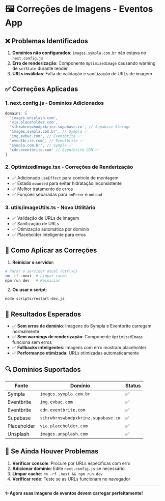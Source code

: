 # 🖼️ Correções de Imagens - Eventos App

## ❌ Problemas Identificados

1. **Domínios não configurados**: `images.sympla.com.br` não estava no `next.config.js`
2. **Erro de renderização**: Componente `OptimizedImage` causando warning de `setState` durante render
3. **URLs inválidas**: Falta de validação e sanitização de URLs de imagem

## ✅ Correções Aplicadas

### 1. **next.config.js** - Domínios Adicionados
```javascript
domains: [
  'images.unsplash.com', 
  'via.placeholder.com',
  'sihrwhrnswbodpxkrinz.supabase.co', // Supabase Storage
  'images.sympla.com.br', // Sympla ✅
  'img.evbuc.com', // Eventbrite ✅
  'eventbrite.com', // Eventbrite ✅
  'sympla.com.br', // Sympla ✅
  'cdn.eventbrite.com' // Eventbrite CDN ✅
]
```

### 2. **OptimizedImage.tsx** - Correções de Renderização
- ✅ Adicionado `useEffect` para controle de montagem
- ✅ Estado `mounted` para evitar hidratação inconsistente
- ✅ Melhor tratamento de erros
- ✅ Funções separadas para `onError` e `onLoad`

### 3. **utils/imageUtils.ts** - Novo Utilitário
- ✅ Validação de URLs de imagem
- ✅ Sanitização de URLs
- ✅ Otimização automática por domínio
- ✅ Placeholder inteligente para erros

## 🚀 Como Aplicar as Correções

1. **Reiniciar o servidor**:
```bash
# Parar o servidor atual (Ctrl+C)
rm -rf .next  # Limpar cache
npm run dev   # Reiniciar
```

2. **Ou usar o script**:
```bash
node scripts/restart-dev.js
```

## 🎯 Resultados Esperados

- ✅ **Sem erros de domínio**: Imagens do Sympla e Eventbrite carregam normalmente
- ✅ **Sem warnings de renderização**: Componente `OptimizedImage` funciona sem erros
- ✅ **Fallbacks inteligentes**: Imagens com erro mostram placeholder
- ✅ **Performance otimizada**: URLs otimizadas automaticamente

## 🔍 Domínios Suportados

| Fonte | Domínio | Status |
|-------|---------|--------|
| Sympla | `images.sympla.com.br` | ✅ |
| Eventbrite | `img.evbuc.com` | ✅ |
| Eventbrite | `cdn.eventbrite.com` | ✅ |
| Supabase | `sihrwhrnswbodpxkrinz.supabase.co` | ✅ |
| Placeholder | `via.placeholder.com` | ✅ |
| Unsplash | `images.unsplash.com` | ✅ |

## 🐛 Se Ainda Houver Problemas

1. **Verificar console**: Procure por URLs específicas com erro
2. **Adicionar domínio**: Edite `next.config.js` se necessário
3. **Limpar cache**: `rm -rf .next && npm run dev`
4. **Verificar rede**: Teste se as URLs funcionam no navegador

---
**✨ Agora suas imagens de eventos devem carregar perfeitamente!**